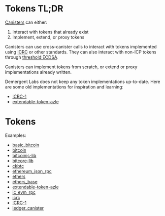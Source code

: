 # Tokens TL;DR

<a href="https://internetcomputer.org/docs/current/concepts/canisters-code" target="_blank">Canisters</a> can either:

1. Interact with tokens that already exist
2. Implement, extend, or proxy tokens

Canisters can use cross-canister calls to interact with tokens implemented using <a href="https://github.com/dfinity/ICRC" target="_blank">ICRC</a> or other standards. They can also interact with non-ICP tokens through <a href="https://internetcomputer.org/docs/current/developer-docs/smart-contracts/encryption/t-ecdsa" target="_blank">threshold ECDSA</a>.

Canisters can implement tokens from scratch, or extend or proxy implementations already written.

Demergent Labs does not keep any token implementations up-to-date. Here are some old implementations for inspiration and learning:

- <a href="https://github.com/demergent-labs/ICRC-1" target="_blank">ICRC-1</a>
- <a href="https://github.com/lastmjs/extendable-token-azle" target="_blank">extendable-token-azle</a>

# Tokens

Examples:

- <a href="https://github.com/demergent-labs/azle/tree/main/examples/experimental/demo/basic_bitcoin" target="_blank">basic_bitcoin</a>
- <a href="https://github.com/demergent-labs/azle/tree/main/examples/stable/test/end_to_end/candid_rpc/bitcoin" target="_blank">bitcoin</a>
- <a href="https://github.com/demergent-labs/azle/tree/main/examples/experimental/test/end_to_end/http_server/bitcoinjs_lib" target="_blank">bitcoinjs-lib</a>
- <a href="https://github.com/demergent-labs/azle/tree/main/examples/experimental/test/end_to_end/http_server/bitcore_lib" target="_blank">bitcore-lib</a>
- <a href="https://github.com/demergent-labs/azle/tree/main/examples/experimental/demo/ckbtc" target="_blank">ckbtc</a>
- <a href="https://github.com/demergent-labs/azle/tree/main/examples/stable/test/end_to_end/candid_rpc/ethereum_json_rpc" target="_blank">ethereum_json_rpc</a>
- <a href="https://github.com/demergent-labs/azle/tree/main/examples/experimental/test/end_to_end/http_server/ethers" target="_blank">ethers</a>
- <a href="https://github.com/demergent-labs/azle/tree/main/examples/experimental/test/end_to_end/http_server/ethers_base" target="_blank">ethers_base</a>
- <a href="https://github.com/lastmjs/extendable-token-azle" target="_blank">extendable-token-azle</a>
- <a href="https://github.com/demergent-labs/azle/tree/main/examples/experimental/test/end_to_end/http_server/ic_evm_rpc" target="_blank">ic_evm_rpc</a>
- <a href="https://github.com/demergent-labs/azle/tree/main/examples/stable/test/end_to_end/candid_rpc/icrc" target="_blank">icrc</a>
- <a href="https://github.com/demergent-labs/ICRC-1" target="_blank">ICRC-1</a>
- <a href="https://github.com/demergent-labs/azle/tree/main/examples/stable/test/end_to_end/candid_rpc/ledger_canister" target="_blank">ledger_canister</a>

<!-- -   ICRC transfer from frontend
-   ICRC transfer from backend
-   ckBTC/ckETH transfer from frontend
-   ckBTC/ckETH transfer from backend
-   BTC/ETH transfers from backend
-   Show get balance, total supply, etc as well
-   Basically show the basic needs of users, how to transfer tokens and look up balances

## Interacting with tokens

### ICP tokens

### Foreign blockchain tokens

## Implementing tokens

There are three ways to interact with tokens on ICP. You can interact with a token implemented in another canister with its own standard. You can interact with a token implemented in another canister using ICRC. You can interact with a token canister. You can initiate transfers in a token canister. Or you can implement your own token canister to augment underlying functionality.

You could also act as a proxy to another canister.

You could also interact with tokens on another blockchain like Bitcoin or Ethereum. You can also use ckTokens.

Interacting with:

Custom standard/non-standard ICP tokens
ICRC standard ICP tokens
ck foreign ICP tokens
Foreign tokens

Implementing:

Custom standard/non-standard ICP tokens
ICRC standard ICP tokens
ck foreign ICP tokens

So you can initiate transfers on a custom ICP token. You can initiate transfers on ICRC ICP tokens. You can initiate transfers, read balances, etc on ck tokens which are wrapped tokens on another blockchain. And you can interact with tokens on other blockchains with ECDSA now and soon EdDSA.

So there's interacting with a token that already exists. And then there's creating your own token. If you want to create your own token without changing its functionality, you can just deploy a canister that already exists. If you need to implement your own functionality, you would have to implement your own.

Let's have implementations of all ICRC standards in Azle with tests.

For the TL;DR let's just explain each of these categories and show some code snippets.

This could take a bit of work. -->
